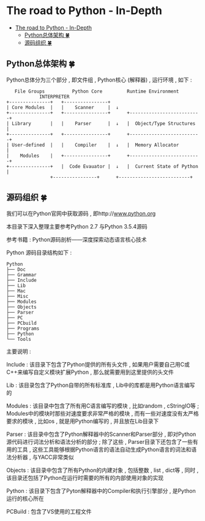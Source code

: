 # The road to Python - In-Depth
<!-- TOC -->

- [The road to Python - In-Depth](#the-road-to-python---in-depth)
    - [Python总体架构  🍀](#python总体架构--🍀)
    - [源码组织  🍀](#源码组织--🍀)

<!-- /TOC -->
## Python总体架构  🍀

Python总体分为三个部分 , 即文件组 , Python核心 (解释器) , 运行环境 , 如下 : 

```
   File Groups          Python Core			Runtime Environment
			INTERPRETER
+---------------+   +----------------+
| Core Modules  |   |    Scanner     |  ↓
+---------------+   +----------------+	    +--------------------------+
| Library       |   |    Parser      |  ↓   |  Object/Type Structures  |
+---------------+   +----------------+	    +--------------------------+
| User-defined  |   |    Compiler    |	↓   |  Memory Allocator        |
|    Modules    |   +----------------+	    +--------------------------+
+---------------+   |  Code Evauator |	↓   |  Current State of Python |
	            +----------------+	    +--------------------------+
```

## 源码组织  🍀

我们可以在Python官网中获取源码 , 即http://www.python.org

本目录下深入整理主要参考Python 2.7 与Python 3.5.4源码

参考书籍 : Python源码剖析——深度探索动态语言核心技术

Python 源码目录结构如下 : 

```
Python
├── Doc
├── Grammar
├── Include
├── Lib
├── Mac
├── Misc
├── Modules
├── Objects
├── Parser
├── PC
├── PCbuild
├── Programs
├── Python
└── Tools
```

主要说明 :

Include : 该目录下包含了Python提供的所有头文件 , 如果用户需要自己用C或C++来编写自定义模块扩展Python , 那么就需要用到这里提供的头文件

Lib : 该目录包含了Python自带的所有标准库 , Lib中的库都是用Python语言编写的

Modules : 该目录中包含了所有用C语言编写的模块 , 比如random , cStringIO等 ; Modules中的模块时那些对速度要求非常严格的模块 , 而有一些对速度没有太严格要求的模块 , 比如os , 就是用Python编写的 , 并且放在Lib目录下

Parser : 该目录中包含了Python解释器中的Scanner和Parser部分 , 即对Python源代码进行词法分析和语法分析的部分 ; 除了这些 , Parser目录下还包含了一些有用的工具 , 这些工具能够根据Python语言的语法自动生成Python语言的词法和语法分析器 , 与YACC非常类似

Objects : 该目录中包含了所有Python的内建对象 , 包括整数 , list , dict等 , 同时 , 该目录还包括了Python在运行时需要的所有的内部使用对象的实现

Python : 该目录下包含了Pyton解释器中的Compiler和执行引擎部分 , 是Python运行的核心所在

PCBuild : 包含了VS使用的工程文件


